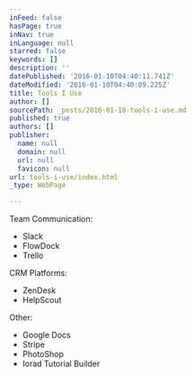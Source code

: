 ```yaml
---
inFeed: false
hasPage: true
inNav: true
inLanguage: null
starred: false
keywords: []
description: ''
datePublished: '2016-01-10T04:40:11.741Z'
dateModified: '2016-01-10T04:40:09.225Z'
title: Tools I Use
author: []
sourcePath: _posts/2016-01-10-tools-i-use.md
published: true
authors: []
publisher:
  name: null
  domain: null
  url: null
  favicon: null
url: tools-i-use/index.html
_type: WebPage

---
```

Team Communication:

* Slack
* FlowDock
* Trello

CRM Platforms:

* ZenDesk
* HelpScout

Other:

* Google Docs
* Stripe
* PhotoShop
* Iorad Tutorial Builder